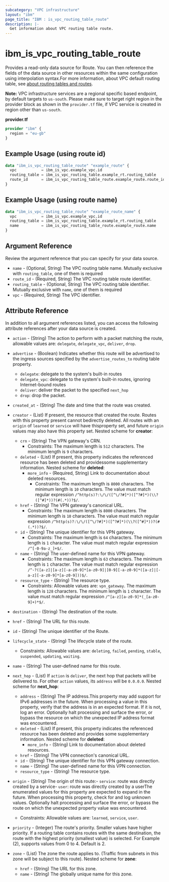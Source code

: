 ```yaml
---
subcategory: "VPC infrastructure"
layout: "ibm"
page_title: "IBM : is_vpc_routing_table_route"
description: |-
  Get information about VPC routing table route.
---
```


# ibm_is_vpc_routing_table_route

Provides a read-only data source for Route. You can then reference the fields of the data source in other resources within the same configuration using interpolation syntax.For more information, about VPC default routing table, see [about routing tables and routes](https://cloud.ibm.com/docs/vpc?topic=vpc-about-custom-routes).

**Note:** 
VPC infrastructure services are a regional specific based endpoint, by default targets to `us-south`. Please make sure to target right region in the provider block as shown in the `provider.tf` file, if VPC service is created in region other than `us-south`.

**provider.tf**

```terraform
provider "ibm" {
  region = "eu-gb"
}
```

## Example Usage (using route id)

```terraform
data "ibm_is_vpc_routing_table_route" "example_route" {
  vpc 			= ibm_is_vpc.example_vpc.id
  routing_table = ibm_is_vpc_routing_table.example_rt.routing_table
  route_id 		= ibm_is_vpc_routing_table_route.example_route.route_id
}
```

## Example Usage (using route name)
```terraform		
data "ibm_is_vpc_routing_table_route" "example_route_name" {
  vpc 			= ibm_is_vpc.example_vpc.id
  routing_table = ibm_is_vpc_routing_table.example_rt.routing_table
  name 			= ibm_is_vpc_routing_table_route.example_route.name
}
```

## Argument Reference

Review the argument reference that you can specify for your data source.

- `name` - (Optional, String) The VPC routing table name. Mutually exclusive with `routing_table`, one of them is required
- `route_id` - (Required, String) The VPC routing table route identifier.
- `routing_table` - (Optional, String) The VPC routing table identifier. Mutually exclusive with `name`, one of them is required
- `vpc` - (Required, String) The VPC identifier.

## Attribute Reference

In addition to all argument references listed, you can access the following attribute references after your data source is created.

- `action` - (String) The action to perform with a packet matching the route, allowable values are: `delegate`, `delegate_vpc`, `deliver`, `drop`.
- `advertise` - (Boolean) Indicates whether this route will be advertised to the ingress sources specified by the `advertise_routes_to` routing table property.
	- `delegate`: delegate to the system's built-in routes
	- `delegate_vpc`: delegate to the system's built-in routes, ignoring Internet-bound  routes
	- `deliver`: deliver the packet to the specified `next_hop`
	- `drop`: drop the packet.
- `created_at` - (String) The date and time that the route was created.
- `creator` - (List) If present, the resource that created the route. Routes with this property present cannot bedirectly deleted. All routes with an `origin` of `learned` or `service` will have thisproperty set, and future `origin` values may also have this property set.
Nested scheme for **creator**:
    - `crn` - (String) The VPN gateway's CRN.
      - Constraints: The maximum length is `512` characters. The minimum length is `9` characters.
    - `deleted` - (List) If present, this property indicates the referenced resource has been deleted and providessome supplementary information.
    Nested scheme for **deleted**:
        - `more_info` - (Required, String) Link to documentation about deleted resources.
          - Constraints: The maximum length is `8000` characters. The minimum length is `10` characters. The value must match regular expression `/^http(s)?:\/\/([^\/?#]*)([^?#]*)(\\?([^#]*))?(#(.*))?$/`.
    - `href` - (String) The VPN gateway's canonical URL.
      - Constraints: The maximum length is `8000` characters. The minimum length is `10` characters. The value must match regular expression `/^http(s)?:\/\/([^\/?#]*)([^?#]*)(\\?([^#]*))?(#(.*))?$/`.
    - `id` - (String) The unique identifier for this VPN gateway.
      - Constraints: The maximum length is `64` characters. The minimum length is `1` character. The value must match regular expression `/^[-0-9a-z_]+$/`.
    - `name` - (String) The user-defined name for this VPN gateway.
      - Constraints: The maximum length is `63` characters. The minimum length is `1` character. The value must match regular expression `/^-?([a-z]|[a-z][-a-z0-9]*[a-z0-9]|[0-9][-a-z0-9]*([a-z]|[-a-z][-a-z0-9]*[a-z0-9]))$/`.
    - `resource_type` - (String) The resource type.
      - Constraints: Allowable values are: `vpn_gateway`. The maximum length is `128` characters. The minimum length is `1` character. The value must match regular expression `/^[a-z][a-z0-9]*(_[a-z0-9]+)*$/`.
- `destination` - (String) The destination of the route.
- `href` - (String) The URL for this route.
- `id` - (String) The unique identifier of the Route.
- `lifecycle_state` - (String) The lifecycle state of the route.
  - Constraints: Allowable values are: `deleting`, `failed`, `pending`, `stable`, `suspended`, `updating`, `waiting`.
- `name` - (String) The user-defined name for this route.
- `next_hop` - (List) If `action` is `deliver`, the next hop that packets will be delivered to.  For other `action` values, its `address` will be `0.0.0.0`.
	Nested scheme for **next_hop**:
	- `address` - (String) The IP address.This property may add support for IPv6 addresses in the future. When processing a value in this property, verify that the address is in an expected format. If it is not, log an error. Optionally halt processing and surface the error, or bypass the resource on which the unexpected IP address format was encountered.
	- `deleted` - (List) If present, this property indicates the referenced resource has been deleted and provides some supplementary information.
		Nested scheme for **deleted**:
		- `more_info` - (String) Link to documentation about deleted resources.
	- `href` - (String) The VPN connection's canonical URL.
	- `id` - (String) The unique identifier for this VPN gateway connection.
	- `name` - (String) The user-defined name for this VPN connection.
	- `resource_type` - (String) The resource type.

- `origin` - (String) The origin of this route:- `service`: route was directly created by a service- `user`: route was directly created by a userThe enumerated values for this property are expected to expand in the future. When processing this property, check for and log unknown values. Optionally halt processing and surface the error, or bypass the route on which the unexpected property value was encountered.
  - Constraints: Allowable values are: `learned`, `service`, `user`.
- `priority` - (Integer) The route's priority. Smaller values have higher priority. If a routing table contains routes with the same destination, the route with the highest priority (smallest value) is selected. For Example (2), supports values from 0 to 4. Default is 2.
- `zone` - (List) The zone the route applies to. (Traffic from subnets in this zone will be subject to this route).
	Nested scheme for **zone**:
	- `href` - (String) The URL for this zone.
	- `name` - (String) The globally unique name for this zone.
